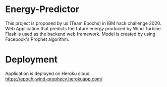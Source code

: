 # Energy-Predictor

This project is proposed by us (Team Epochs) in IBM hack challenge 2020.
Web Application that predicts the future energy produced by Wind Turbine.
Flask is used as the backend web framework.
Model is created by using Facebook's Prophet algorithm.

# Deployment
Application is deployed on Heroku cloud<br/>
https://epoch-wind-prophecy.herokuapp.com/
